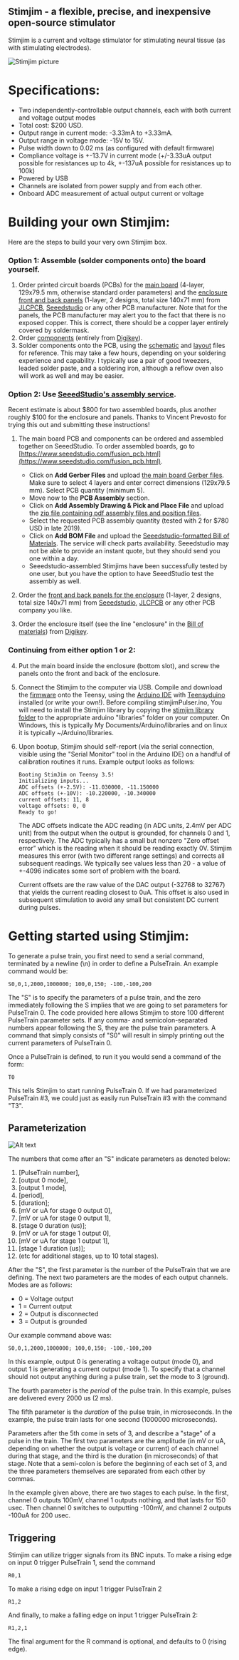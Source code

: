 Stimjim - a flexible, precise, and inexpensive open-source stimulator
-------------------------------
Stimjim is a current and voltage stimulator for stimulating neural tissue (as with stimulating electrodes). 

![Stimjim picture](images/photo.png)

# Specifications:

 - Two independently-controllable output channels, each with both current and voltage output modes
 - Total cost: $200 USD.
 - Output range in current mode: -3.33mA to +3.33mA. 
 - Output range in voltage mode: -15V to 15V.
 - Pulse width down to 0.02 ms (as configured with default firmware)
 - Compliance voltage is +-13.7V in current mode (+/-3.33uA output possible for resistances up to 4k, +-137uA possible for resistances up to 100k)
 - Powered by USB
 - Channels are isolated from power supply and from each other.
 - Onboard ADC measurement of actual output current or voltage
 
# Building your own Stimjim:

Here are the steps to build your very own Stimjim box. 

### Option 1: Assemble (solder components onto) the board yourself.

1. Order printed circuit boards (PCBs) for the [main board](./PCB/stimjimFabricationFiles_v0.18.zip) (4-layer, 129x79.5 mm, otherwise standard order parameters) and the [enclosure front and back panels](./PCB/stimjimPanelFabricationFiles_v0.18.zip) (1-layer, 2 designs, total size 140x71 mm) from [JLCPCB](https://jlcpcb.com/), [Seeedstudio](https://www.seeedstudio.com/fusion_pcb.html) or any other PCB manufacturer. Note that for the panels, the PCB manufacturer may alert you to the fact that there is no exposed copper. This is correct, there should be a copper layer entirely covered by soldermask.
2. Order [components](./stimjim_BOM.xlsx) (entirely from [Digikey](https://www.digikey.com/)).
3. Solder components onto the PCB, using the [schematic](./schematic.pdf) and [layout](./pcb.pdf) files for reference. This may take a few hours, depending on your soldering experience and capability. I typically use a pair of good tweezers, leaded solder paste, and a soldering iron, although a reflow oven also will work as well and may be easier.

### Option 2: Use [SeeedStudio's assembly service](https://www.seeedstudio.com/fusion_pcb.html). 
Recent estimate is about $800 for two assembled boards, plus another roughly $100 for the enclosure and panels. Thanks to Vincent Prevosto for trying this out and submitting these instructions!

1.  The main board PCB and components can be ordered and assembled together on SeeedStudio.
    To order assembled boards, go to [https://www.seeedstudio.com/fusion_pcb.html](https://www.seeedstudio.com/fusion_pcb.html).
   
    *   Click on **Add Gerber Files** and upload [the main board Gerber files](./PCB/stimjimFabricationFiles_v0.18.zip). 
        Make sure to select 4 layers and enter correct dimensions (129x79.5 mm). 
        Select PCB quantity (minimum 5).
    *   Move now to the **PCB Assembly** section.
    *   Click on **Add Assembly Drawing & Pick and Place File** and upload the [zip file containing pdf assembly files and position files](./PCB/stimjim_SeeedStudioAssembly_PickAndPlace.zip).
    *   Select the requested PCB assembly quantity (tested with 2 for $780 USD in late 2019).
    *   Click on **Add BOM File** and upload the [Seeedstudio-formatted Bill of Materials](./PCB/stimjim_SeeedStudioAssembly_BOM.xlsx). The service will check parts availability. Seeedstudio may not be able to provide an instant quote, but they should send you one within a day.
    *   Seeedstudio-assembled Stimjims have been successfully tested by one user, but you have the option to have SeeedStudio test the assembly as well.
   
2. Order the [front and back panels for the enclosure](./PCB/stimjimPanelFabricationFiles_v0.18.zip) (1-layer, 2 designs, total size 140x71 mm) from [Seeedstudio](https://www.seeedstudio.com/fusion_pcb.html), [JLCPCB](https://jlcpcb.com/) or any other PCB company you like.
3. Order the enclosure itself (see the line "enclosure" in the [Bill of materials](./stimjim_BOM.xlsx)) from [Digikey](https://www.digikey.com/).

### Continuing from either option 1 or 2:

4.  Put the main board inside the enclosure (bottom slot), and screw the panels onto the front and back of the enclosure. 
5.  Connect the Stimjim to the computer via USB. Compile and download the [firmware](./stimjimPulser/) onto the Teensy, using the [Arduino IDE](https://www.arduino.cc/en/main/software) with [Teensyduino](https://www.pjrc.com/teensy/td_download.html) installed (or write your own!). Before compiling stimjimPulser.ino, You will need to install the Stimjim library by copying the [stimjim library folder](./lib/) to the appropriate arduino "libraries" folder on your computer. On Windows, this is typically My Documents/Arduino/libraries and on linux it is typically ~/Arduino/libraries. 
6.  Upon bootup, Stimjim should self-report (via the serial connection, visible using the "Serial Monitor" tool in the Arduino IDE) on a handful of calibration routines it runs. Example output looks as follows:

	    Booting StimJim on Teensy 3.5!
	    Initializing inputs...
	    ADC offsets (+-2.5V): -11.030000, -11.150000
	    ADC offsets (+-10V): -10.220000, -10.340000
	    current offsets: 11, 8
	    voltage offsets: 0, 0
	    Ready to go!
	   
	The ADC offsets indicate the ADC reading (in ADC units, 2.4mV per ADC unit) from the output when the output is grounded, for channels 0 and 1, respectively. The ADC typically has a small but nonzero "Zero offset error" which is the reading when it should be reading exactly 0V. Stimjim measures this error (with two different range settings) and corrects all subsequent readings. We typically see values less than 20 - a value of +-4096 indicates some sort of problem with the board.
	
	Current offsets are the raw value of the DAC output (-32768 to 32767) that yields the current reading closest to 0uA. This offset is also used in subsequent stimulation to avoid any small but consistent DC current during pulses.

# Getting started using Stimjim:

To generate a pulse train, you first need to send a serial command, terminated by a newline (\n) in order to define a PulseTrain. An example command would be:

    S0,0,1,2000,1000000; 100,0,150; -100,-100,200
   
The "S" is to *s*pecify the parameters of a pulse train, and the zero immediately following the S implies that we are going to set parameters for PulseTrain 0. The code provided here allows Stimjim to store 100 different PulseTrain parameter sets. If any comma- and semicolon-separated numbers appear following the S, they are the pulse train parameters. A command that simply consists of "S0" will result in simply printing out the current parameters of PulseTrain 0. 

Once a PulseTrain is defined, to run it you would send a command of the form:

    T0

This tells Stimjim to start running PulseTrain 0. If we had parameterized PulseTrain #3, we could just as easily run PulseTrain #3 with the command "T3".

##  Parameterization 

![Alt text](images/pulseTrainParametrization.svg)

The numbers that come after an "S" indicate parameters as denoted below:

1. [PulseTrain number], 
2. [output 0 mode],
3. [output 1 mode],
4. [period],
5. [duration];
6. [mV or uA for stage 0 output 0],
7. [mV or uA for stage 0 output 1],
8. [stage 0 duration (us)]; 
9. [mV or uA for stage 1 output 0],
10. [mV or uA for stage 1 output 1],
11. [stage 1 duration (us)];
12. (etc for additional stages, up to 10 total stages).

After the "S", the first parameter is the number of the PulseTrain that we are defining. The next two parameters are the modes of each output channels. Modes are as follows:

 - 0 = Voltage output
 - 1 = Current output
 - 2 = Output is disconnected
 - 3 = Output is grounded

Our example command above was: 
   
    S0,0,1,2000,1000000; 100,0,150; -100,-100,200
   
In this example, output 0 is generating a voltage output (mode 0), and output 1 is generating a current output (mode 1). To specify that a channel should not output anything during a pulse train, set the mode to 3 (ground).  

The fourth parameter is the _period_ of the pulse train. In this example, pulses are delivered every 2000 us (2 ms).

The fifth parameter is the _duration_ of the pulse train, in microseconds. In the example, the pulse train lasts for one second (1000000 microseconds).

Parameters after the 5th come in sets of 3, and describe a "stage" of a pulse in the train.  The first two parameters are the amplitude (in mV or uA, depending on whether the output is voltage or current) of each channel during that stage, and the third is the duration (in microseconds) of that stage. Note that a semi-colon is before the beginning of each set of 3, and the three parameters themselves are separated from each other by commas.

In the example given above, there are two stages to each pulse. In the first, channel 0 outputs 100mV, channel 1 outputs nothing, and that lasts for 150 usec. Then channel 0 switches to outputting -100mV, and channel 2 outputs -100uA for 200 usec. 

## Triggering
Stimjim can utilize trigger signals from its BNC inputs. To make a rising edge on input 0 trigger PulseTrain 1, send the command

	R0,1

To make a rising edge on input 1 trigger PulseTrain 2

	R1,2
	
And finally, to make a falling edge on input 1 trigger PulseTrain 2:

	R1,2,1

The final argument for the R command is optional, and defaults to 0 (rising edge).


